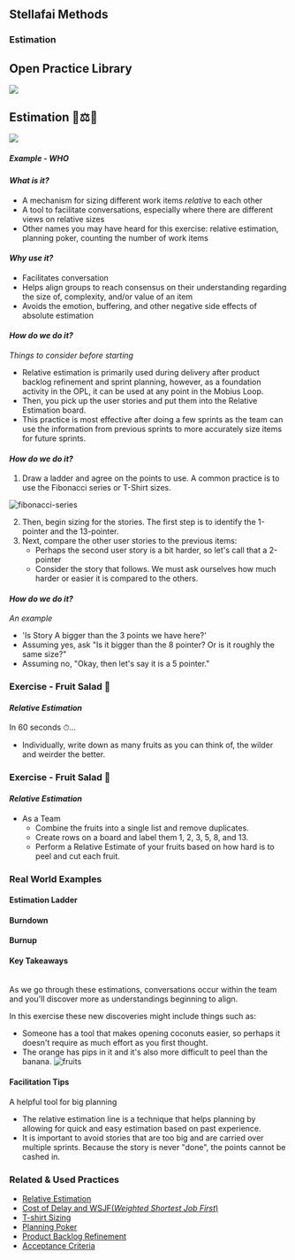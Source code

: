 <!-- .slide: data-background-image="images/title-slide-background.png" -->
## Stellafai Methods <!-- {.element: class="course-title"} -->
### Estimation <!-- {.element: class="title-color"} -->




<!-- .slide: data-background-size="stretch" data-background-image="images/opl-logo.png", class="white-style" -->
<div class="r-stack">
<div class="fragment fade-out " data-fragment-index="0" >
  <h2>Open Practice Library</h2>
  <img src="images/opl-complete.png">
</div>
<div class="fragment fade-in-then-out" data-fragment-index="0" >
  <h2>Estimation 🍇⚖️🍍</h2>
  <a target="_blank" href="https://openpracticelibrary.com/practice/pair-programming/">
  <img src="images/opl-foundation.png">
  </a>
</div>
</div>



##### Example - WHO <!-- .element: class="title-bottom-left" -->
<!-- .slide: data-background-size="contain" data-background-image="images/estimation/example-who.png", class="white-style" -->



#### _What is it?_

* A mechanism for sizing different work items *relative* to each other
* A tool to facilitate conversations, especially where there are different views on relative sizes
* Other names you may have heard for this exercise: relative estimation, planning poker, counting the number of work items



#### _Why use it?_

* Facilitates conversation
* Helps align groups to reach consensus on their understanding regarding the size of, complexity, and/or value of an item
* Avoids the emotion, buffering, and other negative side effects of absolute estimation



#### _How do we do it?_
_Things to consider before starting_ <!--{.element: style="font-size: smaller; font-weight: 100;"} -->
* Relative estimation is primarily used during delivery after product backlog refinement and sprint planning, however, as a foundation activity in the OPL, it can be used at any point in the Mobius Loop.
* Then, you pick up the user stories and put them into the Relative Estimation board.
* This practice is most effective after doing a few sprints as the team can use the information from previous sprints to more accurately size items for future sprints. 



#### _How do we do it?_
1. Draw a ladder and agree on the points to use. A common practice is to use the Fibonacci series or T-Shirt sizes.

![fibonacci-series](images/estimation/fibonacci-series.png)<!-- {.element: class="" style="border:none; box-shadow:none; max-width:40%;" } -->

2. Then, begin sizing for the stories. The first step is to identify the 1-pointer and the 13-pointer.
3. Next, compare the other user stories to the previous items:
    - Perhaps the second user story is a bit harder, so let's call that a 2-pointer
    - Consider the story that follows. We must ask ourselves how much harder or easier it is compared to the others.



#### _How do we do it?_
_An example_ <!--{.element: style="font-size: smaller; font-weight: 100;"} -->
* 'Is Story A bigger than the 3 points we have here?'
* Assuming yes, ask "Is it bigger than the 8 pointer? Or is it roughly the same size?"
* Assuming no, "Okay, then let's say it is a 5 pointer."



### Exercise - Fruit Salad 🥗
#### _Relative Estimation_
In 60 seconds ⏱...

* Individually, write down as many fruits as you can think of, the wilder and weirder the better.



### Exercise - Fruit Salad 🥗
#### _Relative Estimation_
* As a Team
  * Combine the fruits into a single list and remove duplicates.
  * Create rows on a board and label them 1, 2, 3, 5, 8, and 13.
  * Perform a Relative Estimate of your fruits based on how hard is to peel and cut each fruit.




### Real World Examples



#### Estimation Ladder <!-- .element: class="title-bottom-left" -->
<!-- .slide: data-background-size="contain" data-background-image="images/estimation/example-who.png", class="white-style" -->



#### Burndown <!-- .element: class="title-bottom-left" -->
<!-- .slide: data-background-size="contain" data-background-image="images/estimation/burndown.png", class="white-style" -->



#### Burnup <!-- .element: class="title-bottom-left" -->
<!-- .slide: data-background-size="contain" data-background-image="images/estimation/burnup.png", class="white-style" -->



#### Key Takeaways
</br>
As we go through these estimations, conversations occur within the team and you'll discover more as understandings beginning to align.

In this exercise these new discoveries might include things such as:
  - Someone has a tool that makes opening coconuts easier, so perhaps it doesn't require as much effort as you first thought.
  - The orange has pips in it and it's also more difficult to peel than the banana.
![fruits](images/estimation/fruits.png)<!-- {.element: class="" style="border:none; box-shadow:none; max-width:100%;" } -->



#### Facilitation Tips
A helpful tool for big planning
* The relative estimation line is a technique that helps planning by allowing for quick and easy estimation based on past experience.
* It is important to avoid stories that are too big and are carried over multiple sprints. Because the story is never "done", the points cannot be cashed in.



<!-- .slide: data-background-image="images/book-background.jpeg", class="black-style"  data-background-opacity="0.3" -->
### Related & Used Practices
- [Relative Estimation](https://openpracticelibrary.com/practice/relative-estimation/)
- [Cost of Delay and WSJF(_Weighted Shortest Job First_)](https://openpracticelibrary.com/practice/weighted-shortest-job-first/)
- [T-shirt Sizing](https://openpracticelibrary.com/)
- [Planning Poker](https://openpracticelibrary.com//)
- [Product Backlog Refinement ](https://openpracticelibrary.com/practice/backlog-refinement/)
- [Acceptance Criteria ](https://openpracticelibrary.com/)
